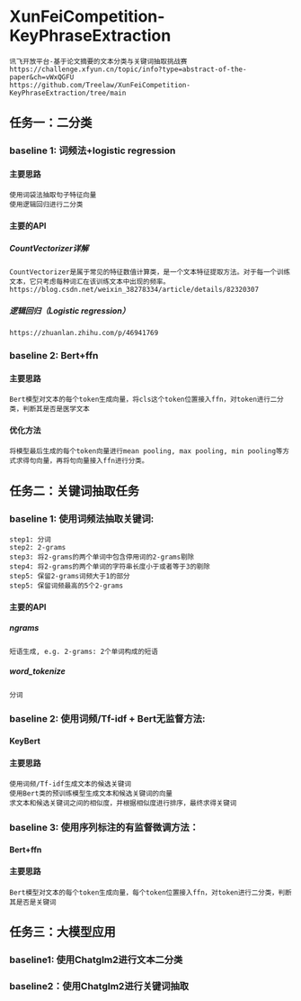 # XunFeiCompetition-KeyPhraseExtraction
    讯飞开放平台-基于论文摘要的文本分类与关键词抽取挑战赛
    https://challenge.xfyun.cn/topic/info?type=abstract-of-the-paper&ch=vWxQGFU
    https://github.com/Treelaw/XunFeiCompetition-KeyPhraseExtraction/tree/main


## 任务一：二分类
### baseline 1: 词频法+logistic regression
#### 主要思路
    使用词袋法抽取句子特征向量
    使用逻辑回归进行二分类
  
#### 主要的API
##### CountVectorizer详解
    CountVectorizer是属于常见的特征数值计算类，是一个文本特征提取方法。对于每一个训练文本，它只考虑每种词汇在该训练文本中出现的频率。
    https://blog.csdn.net/weixin_38278334/article/details/82320307

##### 逻辑回归（Logistic regression）
    https://zhuanlan.zhihu.com/p/46941769

### baseline 2: Bert+ffn
#### 主要思路
    Bert模型对文本的每个token生成向量，将cls这个token位置接入ffn，对token进行二分类，判断其是否是医学文本
#### 优化方法
    将模型最后生成的每个token向量进行mean pooling, max pooling, min pooling等方式求得句向量，再将句向量接入ffn进行分类。


## 任务二：关键词抽取任务
### baseline 1: 使用词频法抽取关键词:
    step1: 分词
    step2: 2-grams
    step3: 将2-grams的两个单词中包含停用词的2-grams剔除
    step4: 将2-grams的两个单词的字符串长度小于或者等于3的剔除
    step5: 保留2-grams词频大于1的部分
    step5: 保留词频最高的5个2-grams

#### 主要的API
##### ngrams    
    短语生成, e.g. 2-grams: 2个单词构成的短语  
    
##### word_tokenize
    分词

### baseline 2: 使用词频/Tf-idf + Bert无监督方法:
#### KeyBert
#### 主要思路
    使用词频/Tf-idf生成文本的候选关键词
    使用Bert类的预训练模型生成文本和候选关键词的向量
    求文本和候选关键词之间的相似度，并根据相似度进行排序，最终求得关键词

### baseline 3: 使用序列标注的有监督微调方法：
#### Bert+ffn
#### 主要思路
    Bert模型对文本的每个token生成向量，每个token位置接入ffn，对token进行二分类，判断其是否是关键词

## 任务三：大模型应用
### baseline1: 使用Chatglm2进行文本二分类

### baseline2：使用Chatglm2进行关键词抽取
